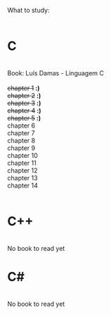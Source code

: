 

What to study:<br>
<br>
<h1>C</h1><br>
Book: Luís Damas - Linguagem C<br><br>
  <del>chapter 1</del><b>   :)</b><br>
  <del>chapter 2</del><b>   :)</b><br>
  <del>chapter 3</del><b>   :)</b><br>
  <del>chapter 4</del><b>  :)</b><br>
  <del>chapter 5</del><b>  :)</b><br>
  chapter 6<br>
  chapter 7<br>
  chapter 8<br>
  chapter 9<br>
  chapter 10<br>
  chapter 11<br>
  chapter 12<br>
  chapter 13<br>
  chapter 14<br>
<br>
<h1>C++</h1><br>
No book to read yet
<br>
<h1>C#</h1><br>
No book to read yet
